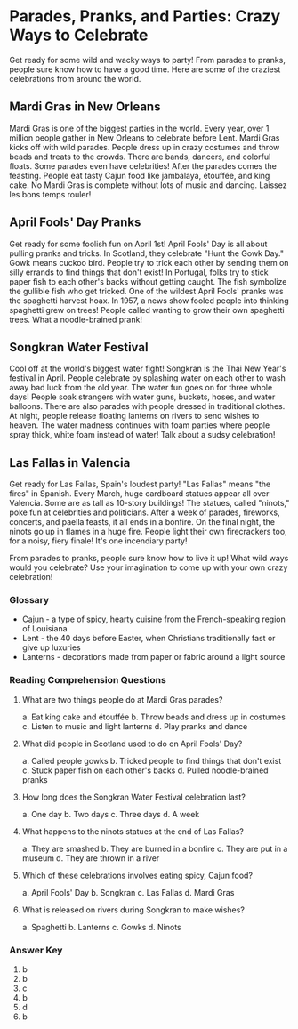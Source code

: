 # Parades, Pranks, and Parties: Crazy Ways to Celebrate

Get ready for some wild and wacky ways to party! From parades to pranks, people sure know how to have a good time. Here are some of the craziest celebrations from around the world.

## Mardi Gras in New Orleans

Mardi Gras is one of the biggest parties in the world. Every year, over 1 million people gather in New Orleans to celebrate before Lent. Mardi Gras kicks off with wild parades. People dress up in crazy costumes and throw beads and treats to the crowds. There are bands, dancers, and colorful floats. Some parades even have celebrities! After the parades comes the feasting. People eat tasty Cajun food like jambalaya, étouffée, and king cake. No Mardi Gras is complete without lots of music and dancing. Laissez les bons temps rouler! 

## April Fools' Day Pranks

Get ready for some foolish fun on April 1st! April Fools' Day is all about pulling pranks and tricks. In Scotland, they celebrate "Hunt the Gowk Day." Gowk means cuckoo bird. People try to trick each other by sending them on silly errands to find things that don't exist! In Portugal, folks try to stick paper fish to each other's backs without getting caught. The fish symbolize the gullible fish who get tricked. One of the wildest April Fools' pranks was the spaghetti harvest hoax. In 1957, a news show fooled people into thinking spaghetti grew on trees! People called wanting to grow their own spaghetti trees. What a noodle-brained prank!

## Songkran Water Festival 

Cool off at the world's biggest water fight! Songkran is the Thai New Year's festival in April. People celebrate by splashing water on each other to wash away bad luck from the old year. The water fun goes on for three whole days! People soak strangers with water guns, buckets, hoses, and water balloons. There are also parades with people dressed in traditional clothes. At night, people release floating lanterns on rivers to send wishes to heaven. The water madness continues with foam parties where people spray thick, white foam instead of water! Talk about a sudsy celebration!

## Las Fallas in Valencia

Get ready for Las Fallas, Spain's loudest party! "Las Fallas" means "the fires" in Spanish. Every March, huge cardboard statues appear all over Valencia. Some are as tall as 10-story buildings! The statues, called "ninots," poke fun at celebrities and politicians. After a week of parades, fireworks, concerts, and paella feasts, it all ends in a bonfire. On the final night, the ninots go up in flames in a huge fire. People light their own firecrackers too, for a noisy, fiery finale! It's one incendiary party!

From parades to pranks, people sure know how to live it up! What wild ways would you celebrate? Use your imagination to come up with your own crazy celebration!

### Glossary

- Cajun - a type of spicy, hearty cuisine from the French-speaking region of Louisiana
- Lent - the 40 days before Easter, when Christians traditionally fast or give up luxuries
- Lanterns - decorations made from paper or fabric around a light source 

### Reading Comprehension Questions

1. What are two things people do at Mardi Gras parades?

    a. Eat king cake and étouffée 
    b. Throw beads and dress up in costumes
    c. Listen to music and light lanterns
    d. Play pranks and dance

2. What did people in Scotland used to do on April Fools' Day?

    a. Called people gowks
    b. Tricked people to find things that don't exist 
    c. Stuck paper fish on each other's backs
    d. Pulled noodle-brained pranks

3. How long does the Songkran Water Festival celebration last?

    a. One day
    b. Two days
    c. Three days
    d. A week

4. What happens to the ninots statues at the end of Las Fallas?

    a. They are smashed
    b. They are burned in a bonfire
    c. They are put in a museum
    d. They are thrown in a river  

5. Which of these celebrations involves eating spicy, Cajun food?

    a. April Fools' Day
    b. Songkran 
    c. Las Fallas
    d. Mardi Gras

6. What is released on rivers during Songkran to make wishes?

    a. Spaghetti
    b. Lanterns
    c. Gowks
    d. Ninots

### Answer Key

1. b
2. b  
3. c
4. b
5. d
6. b

